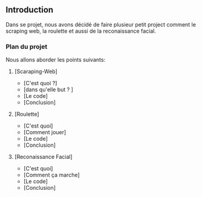 ## Introduction

Dans se projet, nous avons décidé de faire plusieur petit project comment le scraping web, la roulette et aussi de la reconaissance facial. 

### Plan du projet

Nous allons aborder les points suivants:

1. [Scaraping-Web]
    - [C'est quoi ?]
    - [dans qu'elle but ? ]
    - [Le code]
    - [Conclusion]

2. [Roulette]
    - [C'est quoi]
    - [Comment jouer]
    - [Le code]
    - [Conclusion]

3. [Reconaissance Facial]
    - [C'est quoi]
    - [Comment ça marche]
    - [Le code]
    - [Conclusion]


